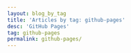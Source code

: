 ```yaml
---
layout: blog_by_tag
title: 'Articles by tag: github-pages'
desc: 'GitHub Pages'
tag: github-pages
permalink: github-pages/
---
```

